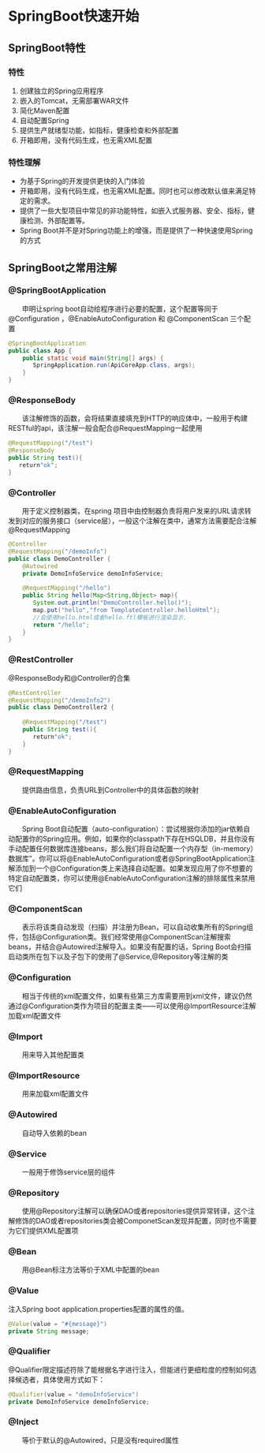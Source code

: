 # SpringBoot快速开始
## SpringBoot特性
### 特性
1. 创建独立的Spring应用程序
2. 嵌入的Tomcat，无需部署WAR文件
3. 简化Maven配置
4. 自动配置Spring
5. 提供生产就绪型功能，如指标，健康检查和外部配置
6. 开箱即用，没有代码生成，也无需XML配置

### 特性理解
- 为基于Spring的开发提供更快的入门体验
- 开箱即用，没有代码生成，也无需XML配置。同时也可以修改默认值来满足特定的需求。
- 提供了一些大型项目中常见的非功能特性，如嵌入式服务器、安全、指标，健康检测、外部配置等。
- Spring Boot并不是对Spring功能上的增强，而是提供了一种快速使用Spring的方式

## SpringBoot之常用注解
### @SpringBootApplication
&emsp;&emsp;申明让spring boot自动给程序进行必要的配置，这个配置等同于
@Configuration ，@EnableAutoConfiguration 和 @ComponentScan 三个配置
```java
@SpringBootApplication
public class App {
    public static void main(String[] args) {
       SpringApplication.run(ApiCoreApp.class, args);
    }
}
```
### @ResponseBody
&emsp;&emsp;该注解修饰的函数，会将结果直接填充到HTTP的响应体中，一般用于构建RESTful的api，该注解一般会配合@RequestMapping一起使用
```java
@RequestMapping("/test")
@ResponseBody
public String test(){
   return"ok";
}
```

### @Controller
&emsp;&emsp;用于定义控制器类，在spring 项目中由控制器负责将用户发来的URL请求转发到对应的服务接口（service层），一般这个注解在类中，通常方法需要配合注解@RequestMapping
```java
@Controller
@RequestMapping("/demoInfo")
public class DemoController {
    @Autowired
    private DemoInfoService demoInfoService;
   
    @RequestMapping("/hello")
    public String hello(Map<String,Object> map){
       System.out.println("DemoController.hello()");
       map.put("hello","from TemplateController.helloHtml");
       //会使用hello.html或者hello.ftl模板进行渲染显示.
       return "/hello";
    }
}
```
### @RestController
@ResponseBody和@Controller的合集
```java
@RestController
@RequestMapping("/demoInfo2")
public class DemoController2 {
   
    @RequestMapping("/test")
    public String test(){
       return"ok";
    }
}
```
### @RequestMapping
&emsp;&emsp;提供路由信息，负责URL到Controller中的具体函数的映射
### @EnableAutoConfiguration
&emsp;&emsp;Spring Boot自动配置（auto-configuration）：尝试根据你添加的jar依赖自动配置你的Spring应用。例如，如果你的classpath下存在HSQLDB，并且你没有手动配置任何数据库连接beans，那么我们将自动配置一个内存型（in-memory）数据库”。你可以将@EnableAutoConfiguration或者@SpringBootApplication注解添加到一个@Configuration类上来选择自动配置。如果发现应用了你不想要的特定自动配置类，你可以使用@EnableAutoConfiguration注解的排除属性来禁用它们
### @ComponentScan
&emsp;&emsp;表示将该类自动发现（扫描）并注册为Bean，可以自动收集所有的Spring组件，包括@Configuration类。我们经常使用@ComponentScan注解搜索beans，并结合@Autowired注解导入。如果没有配置的话，Spring Boot会扫描启动类所在包下以及子包下的使用了@Service,@Repository等注解的类
### @Configuration
&emsp;&emsp;相当于传统的xml配置文件，如果有些第三方库需要用到xml文件，建议仍然通过@Configuration类作为项目的配置主类——可以使用@ImportResource注解加载xml配置文件
### @Import
&emsp;&emsp;用来导入其他配置类
### @ImportResource
&emsp;&emsp;用来加载xml配置文件
### @Autowired
&emsp;&emsp;自动导入依赖的bean
### @Service
&emsp;&emsp;一般用于修饰service层的组件
### @Repository
&emsp;&emsp;使用@Repository注解可以确保DAO或者repositories提供异常转译，这个注解修饰的DAO或者repositories类会被ComponetScan发现并配置，同时也不需要为它们提供XML配置项
### @Bean
&emsp;&emsp;用@Bean标注方法等价于XML中配置的bean
### @Value
注入Spring boot application.properties配置的属性的值。
```java
@Value(value = "#{message}") 
private String message;
```
### @Qualifier
@Qualifier限定描述符除了能根据名字进行注入，但能进行更细粒度的控制如何选择候选者，具体使用方式如下：
```java
@Qualifier(value = "demoInfoService") 
private DemoInfoService demoInfoService;
```
### @Inject
&emsp;&emsp;等价于默认的@Autowired，只是没有required属性